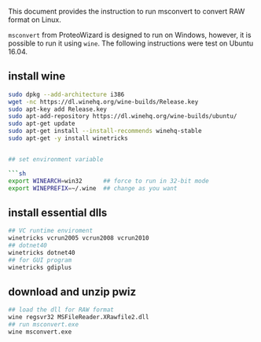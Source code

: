 This document provides the instruction to run msconvert to convert RAW format on Linux.

`msconvert` from ProteoWizard is designed to run on Windows, however, it is possible to run it using `wine`. The following instructions were test on Ubuntu 16.04.

## install wine

```sh
sudo dpkg --add-architecture i386
wget -nc https://dl.winehq.org/wine-builds/Release.key
sudo apt-key add Release.key
sudo apt-add-repository https://dl.winehq.org/wine-builds/ubuntu/
sudo apt-get update
sudo apt-get install --install-recommends winehq-stable
sudo apt-get -y install winetricks


## set environment variable

```sh
export WINEARCH=win32      ## force to run in 32-bit mode
export WINEPREFIX=~/.wine  ## change as you want
```

## install essential dlls

```sh
## VC runtime enviroment
winetricks vcrun2005 vcrun2008 vcrun2010   
## dotnet40
winetricks dotnet40
## for GUI program
winetricks gdiplus          
```

## download and unzip pwiz

```sh
## load the dll for RAW format
wine regsvr32 MSFileReader.XRawfile2.dll
## run msconvert.exe
wine msconvert.exe
```
